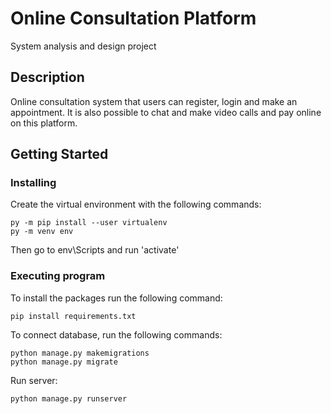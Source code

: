 # Online Consultation Platform

System analysis and design project

## Description

Online consultation system that users can register, login and make an appointment. It is also possible to chat and make video calls and pay online on this platform.

## Getting Started

### Installing

Create the virtual environment with the following commands:
```
py -m pip install --user virtualenv
py -m venv env
```
Then go to env\Scripts and run 'activate'


### Executing program

To install the packages run the following command:
```
pip install requirements.txt
```
To connect database, run the following commands:
```
python manage.py makemigrations
python manage.py migrate
```
Run server:
```
python manage.py runserver
```

